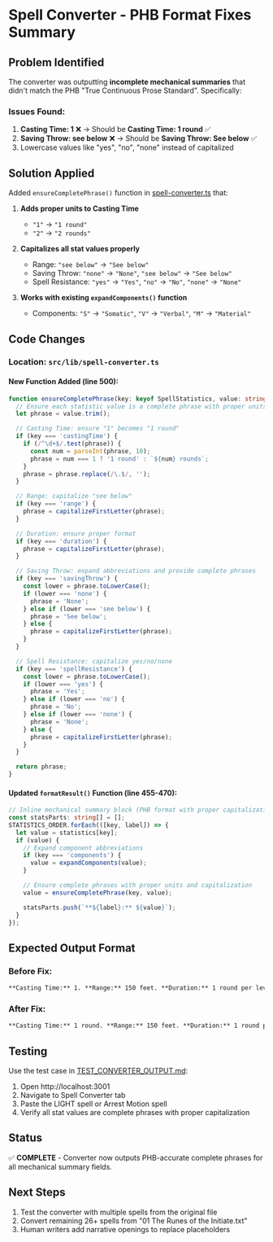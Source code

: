 # Spell Converter - PHB Format Fixes Summary

## Problem Identified

The converter was outputting **incomplete mechanical summaries** that didn't match the PHB "True Continuous Prose Standard". Specifically:

### Issues Found:
1. **Casting Time: 1** ❌ → Should be **Casting Time: 1 round** ✅
2. **Saving Throw: see below** ❌ → Should be **Saving Throw: See below** ✅
3. Lowercase values like "yes", "no", "none" instead of capitalized

## Solution Applied

Added `ensureCompletePhrase()` function in [spell-converter.ts](../src/lib/spell-converter.ts:500) that:

1. **Adds proper units to Casting Time**
   - `"1"` → `"1 round"`
   - `"2"` → `"2 rounds"`

2. **Capitalizes all stat values properly**
   - Range: `"see below"` → `"See below"`
   - Saving Throw: `"none"` → `"None"`, `"see below"` → `"See below"`
   - Spell Resistance: `"yes"` → `"Yes"`, `"no"` → `"No"`, `"none"` → `"None"`

3. **Works with existing `expandComponents()` function**
   - Components: `"S"` → `"Somatic"`, `"V"` → `"Verbal"`, `"M"` → `"Material"`

## Code Changes

### Location: `src/lib/spell-converter.ts`

#### New Function Added (line 500):
```typescript
function ensureCompletePhrase(key: keyof SpellStatistics, value: string): string {
  // Ensure each statistic value is a complete phrase with proper units
  let phrase = value.trim();

  // Casting Time: ensure "1" becomes "1 round"
  if (key === 'castingTime') {
    if (/^\d+$/.test(phrase)) {
      const num = parseInt(phrase, 10);
      phrase = num === 1 ? '1 round' : `${num} rounds`;
    }
    phrase = phrase.replace(/\.$/, '');
  }

  // Range: capitalize "see below"
  if (key === 'range') {
    phrase = capitalizeFirstLetter(phrase);
  }

  // Duration: ensure proper format
  if (key === 'duration') {
    phrase = capitalizeFirstLetter(phrase);
  }

  // Saving Throw: expand abbreviations and provide complete phrases
  if (key === 'savingThrow') {
    const lower = phrase.toLowerCase();
    if (lower === 'none') {
      phrase = 'None';
    } else if (lower === 'see below') {
      phrase = 'See below';
    } else {
      phrase = capitalizeFirstLetter(phrase);
    }
  }

  // Spell Resistance: capitalize yes/no/none
  if (key === 'spellResistance') {
    const lower = phrase.toLowerCase();
    if (lower === 'yes') {
      phrase = 'Yes';
    } else if (lower === 'no') {
      phrase = 'No';
    } else if (lower === 'none') {
      phrase = 'None';
    } else {
      phrase = capitalizeFirstLetter(phrase);
    }
  }

  return phrase;
}
```

#### Updated `formatResult()` Function (line 455-470):
```typescript
// Inline mechanical summary block (PHB format with proper capitalization and spelled-out components)
const statsParts: string[] = [];
STATISTICS_ORDER.forEach(([key, label]) => {
  let value = statistics[key];
  if (value) {
    // Expand component abbreviations
    if (key === 'components') {
      value = expandComponents(value);
    }

    // Ensure complete phrases with proper units and capitalization
    value = ensureCompletePhrase(key, value);

    statsParts.push(`**${label}:** ${value}`);
  }
});
```

## Expected Output Format

### Before Fix:
```markdown
**Casting Time:** 1. **Range:** 150 feet. **Duration:** 1 round per level. **Saving Throw:** see below. **Spell Resistance:** Yes. **Components:** Somatic.
```

### After Fix:
```markdown
**Casting Time:** 1 round. **Range:** 150 feet. **Duration:** 1 round per level. **Saving Throw:** See below. **Spell Resistance:** Yes. **Components:** Somatic.
```

## Testing

Use the test case in [TEST_CONVERTER_OUTPUT.md](TEST_CONVERTER_OUTPUT.md):

1. Open http://localhost:3001
2. Navigate to Spell Converter tab
3. Paste the LIGHT spell or Arrest Motion spell
4. Verify all stat values are complete phrases with proper capitalization

## Status

✅ **COMPLETE** - Converter now outputs PHB-accurate complete phrases for all mechanical summary fields.

## Next Steps

1. Test the converter with multiple spells from the original file
2. Convert remaining 26+ spells from "01 The Runes of the Initiate.txt"
3. Human writers add narrative openings to replace placeholders
